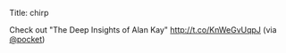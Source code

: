 Title: chirp

Check out "The Deep Insights of Alan Kay" <a href="http://t.co/KnWeGvUqpJ">http://t.co/KnWeGvUqpJ</a> (via <a href="http://twitter.com/pocket">@pocket</a>)
